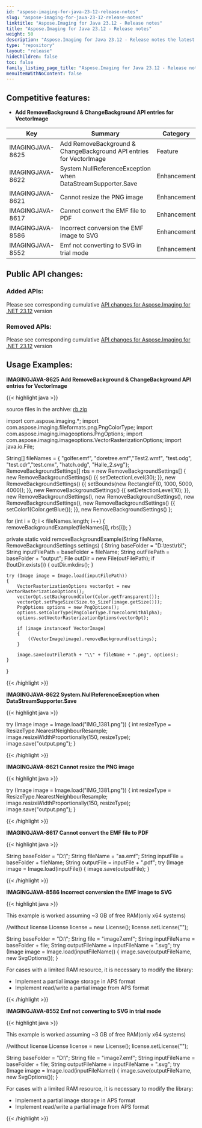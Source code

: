 ```yaml
---
id: "aspose-imaging-for-java-23-12-release-notes"
slug: "aspose-imaging-for-java-23-12-release-notes"
linktitle: "Aspose.Imaging for Java 23.12 - Release notes"
title: "Aspose.Imaging for Java 23.12 - Release notes"
weight: 50
description: "Aspose.Imaging for Java 23.12 - Release notes the latest updates and fixes."
type: "repository"
layout: "release"
hideChildren: false
toc: false
family_listing_page_title: "Aspose.Imaging for Java 23.12 - Release notes"
menuItemWithNoContent: false
---
```


## Competitive features:

- **Add RemoveBackground & ChangeBackground API entries for VectorImage**

| **Key**         | **Summary**                                                                                                                                                              | **Category** |
|-----------------|--------------------------------------------------------------------------------------------------------------------------------------------------------------------------|--------------|
| IMAGINGJAVA-8625 | Add RemoveBackground & ChangeBackground API entries for VectorImage                                                                                                                                  | Feature      |
| IMAGINGJAVA-8622 | System.NullReferenceException when DataStreamSupporter.Save                                                                                                                                  | Enhancement      |
| IMAGINGJAVA-8621 | Cannot resize the PNG image                                                                                                                                  | Enhancement      |
| IMAGINGJAVA-8617 | Cannot convert the EMF file to PDF                                                                                                                                  | Enhancement      |
| IMAGINGJAVA-8586 | Incorrect conversion the EMF image to SVG                                                                                                                                  | Enhancement      |
| IMAGINGJAVA-8552 | Emf not converting to SVG in trial mode                                                                                                                                  | Enhancement      |

## Public API changes:

### Added APIs:

Please see corresponding cumulative [API changes for Aspose.Imaging for .NET 23.12](https://releases.aspose.com/imaging/net/release-notes/2023/aspose-imaging-for-net-23-12-release-notes/) version

### Removed APIs:

Please see corresponding cumulative [API changes for Aspose.Imaging for .NET 23.12](https://releases.aspose.com/imaging/net/release-notes/2023/aspose-imaging-for-net-23-12-release-notes/) version

## Usage Examples:

**IMAGINGJAVA-8625 Add RemoveBackground & ChangeBackground API entries for VectorImage**

{{< highlight java >}}

source files in the archive: [rb.zip](https://issue.saltov.dynabic.com/attachments/117060/rb.zip)

import com.aspose.imaging.*;
import com.aspose.imaging.fileformats.png.PngColorType;
import com.aspose.imaging.imageoptions.PngOptions;
import com.aspose.imaging.imageoptions.VectorRasterizationOptions;
import java.io.File;

String[] fileNames = { "golfer.emf", "doretree.emf","Test2.wmf", "test.odg", "test.cdr","test.cmx", "hatch.odg", "Halle_2.svg"};
RemoveBackgroundSettings[] rbs = new RemoveBackgroundSettings[] {
		new RemoveBackgroundSettings()
		{{
			setDetectionLevel(30);
		}},
		new RemoveBackgroundSettings()
		{{
			setBounds(new RectangleF(0, 1000, 5000, 4000));
		}},
		new RemoveBackgroundSettings()
		{{
			setDetectionLevel(10);
		}},
		new RemoveBackgroundSettings(),
		new RemoveBackgroundSettings(),
		new RemoveBackgroundSettings(),
		new RemoveBackgroundSettings()
		{{
			setColor1(Color.getBlue());
		}},
		new RemoveBackgroundSettings()
};

for (int i = 0; i < fileNames.length; i++)
{
	removeBackgroundExample(fileNames[i], rbs[i]);
}



private static void removeBackgroundExample(String fileName, RemoveBackgroundSettings settings)
{
	String baseFolder = "D:\\test\\rb\\";
	String inputFilePath = baseFolder + fileName;
	String outFilePath = baseFolder + "output";
	File outDir = new File(outFilePath);
	if (!outDir.exists())
	{
		outDir.mkdirs();
	}

	try (Image image = Image.load(inputFilePath))
	{
		VectorRasterizationOptions vectorOpt = new VectorRasterizationOptions();
		vectorOpt.setBackgroundColor(Color.getTransparent());
		vectorOpt.setPageSize(Size.to_SizeF(image.getSize()));
		PngOptions options = new PngOptions();
		options.setColorType(PngColorType.TruecolorWithAlpha);
		options.setVectorRasterizationOptions(vectorOpt);

		if (image instanceof VectorImage)
		{
			((VectorImage)image).removeBackground(settings);
		}

		image.save(outFilePath + "\\" + fileName + ".png", options);
	}
}

{{< /highlight >}}

**IMAGINGJAVA-8622 System.NullReferenceException when DataStreamSupporter.Save**

{{< highlight java >}}

try (Image image = Image.load("IMG_1381.png"))
{
	int resizeType = ResizeType.NearestNeighbourResample;
	image.resizeWidthProportionally(150, resizeType);
	image.save("output.png");
}

{{< /highlight >}}

**IMAGINGJAVA-8621 Cannot resize the PNG image**

{{< highlight java >}}

try (Image image = Image.load("IMG_1381.png"))
{
	int resizeType = ResizeType.NearestNeighbourResample;
	image.resizeWidthProportionally(150, resizeType);
	image.save("output.png");
}

{{< /highlight >}}

**IMAGINGJAVA-8617 Cannot convert the EMF file to PDF**

{{< highlight java >}}

String baseFolder = "D:\\";
String fileName = "aa.emf";
String inputFile = baseFolder + fileName;
String outputFile = inputFile + ".pdf";
try (Image image = Image.load(inputFile))
{
    image.save(outputFile);
}

{{< /highlight >}}

**IMAGINGJAVA-8586 Incorrect conversion the EMF image to SVG**

{{< highlight java >}}

This example is worked assuming ~3 GB of free RAM(only x64 systems)

//without license
License license = new License();
license.setLicense("");

String baseFolder = "D:\\";
String file = "image7.emf";
String inputFileName = baseFolder + file;
String outputFileName = inputFileName + ".svg";
try (Image image = Image.load(inputFileName))
{
    image.save(outputFileName, new SvgOptions());
}


For cases with a limited RAM resource, it is necessary to modify the library:
  - Implement a partial image storage in APS format
  - Implement read/write a partial image  from APS format

{{< /highlight >}}

**IMAGINGJAVA-8552 Emf not converting to SVG in trial mode**

{{< highlight java >}}

This example is worked assuming ~3 GB of free RAM(only x64 systems)

//without license
License license = new License();
license.setLicense("");

String baseFolder = "D:\\";
String file = "image7.emf";
String inputFileName = baseFolder + file;
String outputFileName = inputFileName + ".svg";
try (Image image = Image.load(inputFileName))
{
    image.save(outputFileName, new SvgOptions());
}


For cases with a limited RAM resource, it is necessary to modify the library:
  - Implement a partial image storage in APS format
  - Implement read/write a partial image  from APS format

{{< /highlight >}}

